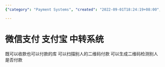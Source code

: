 ```yaml
---
{"category": "Payment Systems", "created": "2022-09-01T18:24:19+08:00", "date": "2022-09-01 18:24:19", "description": "WeChat Pay and Alipay are popular payment systems in China that facilitate sending and receiving money, as well as scanning and generating QR codes for transactions.", "modified": "2022-09-01T18:25:17+08:00", "tags": ["WeChat Pay", "Alipay", "payment systems", "sending money", "receiving money", "QR codes", "mobile payments"], "title": "Understanding Wechat Pay And Alipay: The Popular Payment Systems In China"}

---
```


# 微信支付 支付宝 中转系统

既可以收款也可以付款的库 可以扫描别人的二维码付款 可以生成二维码检测别人是否付款
